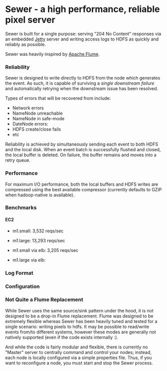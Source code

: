 # Sewer - a high performance, reliable pixel server

Sewer is built for a single purpose: serving "204 No Content" responses via an embedded [Jetty](http://www.eclipse.org/jetty/) server and writing access logs to HDFS as quickly and reliably as possible.

Sewer was heavily inspired by [Apache Flume](https://cwiki.apache.org/FLUME/).


### Reliability

Sewer is designed to write directly to HDFS from the node which generates the event. As such, it is capable of surviving a *single downstream failure* and automatically retrying when the downstream issue has been resolved.

Types of errors that will be recovered from include:

* Network errors
* NameNode unreachable
* NameNode in safe-mode
* DateNode errors:
* HDFS create/close fails
* etc

Reliability is achieved by simultaneously sending each event to both HDFS and the local disk. When an event batch is successfully flushed and closed, the local buffer is deleted. On failure, the buffer remains and moves into a retry queue.


### Performance

For maximum I/O performance, both the local buffers and HDFS writes are compressed using the best available compressor (currently defaults to GZIP when hadoop-native is available).

### Benchmarks

#### EC2

* m1.small:  3,532 reqs/sec
* m1.large: 13,293 reqs/sec

* m1.small via elb:  3,205 reqs/sec
* m1.large via elb:


### Log Format


### Configuration


### Not Quite a Flume Replacement

While Sewer uses the same source/sink pattern under the hood, it is not designed to be a drop-in Flume replacement. Flume was designed to be extremely flexible whereas Sewer has been heavily tuned and tested for a single scenario: writing pixels to hdfs. It may be possible to read/write events from/to different systems, however these modes are generally not natively supported (even if the code exists internally :).

And while the code is fairly modular and flexible, there is currently no "Master" server to centrally command and control your nodes; instead, each node is locally configured via a simple properties file. Thus, if you want to reconfigure a node, you must start and stop the Sewer process.
